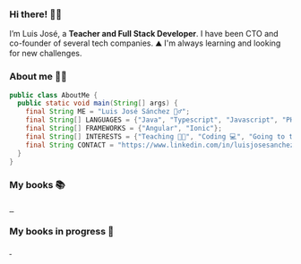 ### Hi there! 👋🏻

I’m Luis José, a **Teacher and Full Stack Developer**. I have been CTO and co-founder of several tech companies. ⛰️ I'm always learning and looking for new challenges.

### About me 👨‍💻

```java
public class AboutMe {
  public static void main(String[] args) {
    final String ME = "Luis José Sánchez 🙋‍♂️";
    final String[] LANGUAGES = {"Java", "Typescript", "Javascript", "PHP", "HTML", "CSS"};
    final String[] FRAMEWORKS = {"Angular", "Ionic"};
    final String[] INTERESTS = {"Teaching 👨‍🏫", "Coding 💻", "Going to the gym 🏋️‍♂️", "Vegetarian food 🥑"};
    final String CONTACT = "https://www.linkedin.com/in/luisjosesanchez/";
  }
}

```

### My books 📚

<a href="">
  <img src="">
</a>

<a href="">
  <img src="">
</a>

<a href="https://luisjose.org/assets/descargas/linux/linux_practical_manual_31_07_2014_en.pdf">
  <img src="">
</a>

### My books in progress 🚧

<a href="">
  <img src="">
</a>

<a href="">
  <img src="">
</a>

